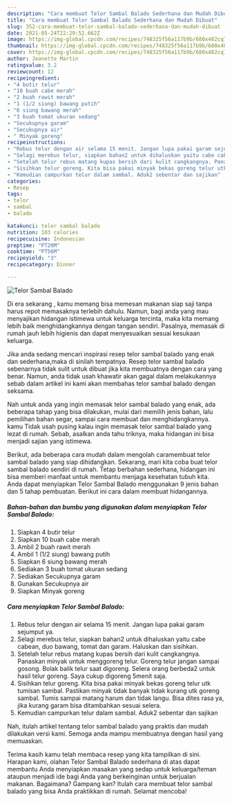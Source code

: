 ```yaml
---
description: "Cara membuat Telor Sambal Balado Sederhana dan Mudah Dibuat"
title: "Cara membuat Telor Sambal Balado Sederhana dan Mudah Dibuat"
slug: 352-cara-membuat-telor-sambal-balado-sederhana-dan-mudah-dibuat
date: 2021-05-24T22:29:52.662Z
image: https://img-global.cpcdn.com/recipes/748325f56a117b9b/680x482cq70/telor-sambal-balado-foto-resep-utama.jpg
thumbnail: https://img-global.cpcdn.com/recipes/748325f56a117b9b/680x482cq70/telor-sambal-balado-foto-resep-utama.jpg
cover: https://img-global.cpcdn.com/recipes/748325f56a117b9b/680x482cq70/telor-sambal-balado-foto-resep-utama.jpg
author: Jeanette Martin
ratingvalue: 3.2
reviewcount: 12
recipeingredient:
- "4 butir telur"
- "10 buah cabe merah"
- "2 buah rawit merah"
- "1 (1/2 siung) bawang putih"
- "6 siung bawang merah"
- "3 buah tomat ukuran sedang"
- "Secukupnya garam"
- "Secukupnya air"
- " Minyak goreng"
recipeinstructions:
- "Rebus telur dengan air selama 15 menit. Jangan lupa pakai garam sejumput ya."
- "Selagi merebus telur, siapkan bahan2 untuk dihaluskan yaitu cabe cabean, duo bawang, tomat dan garam. Haluskan dan sisihkan."
- "Setelah telur rebus matang kupas bersih dari kulit cangkangnya. Panaskan minyak untuk menggoreng telur. Goreng telur jangan sampai gosong. Bolak balik telur saat digoreng. Selera orang berbeda2 untuk hasil telur goreng. Saya cukup digoreng 5menit saja."
- "Sisihkan telur goreng. Kita bisa pakai minyak bekas goreng telur utk tumisan sambal. Pastikan minyak tidak banyak tidak kurang utk goreng sambal. Tumis sampai matang harum dan tidak langu. Bisa dites rasa ya, jika kurang garam bisa ditambahkan sesuai selera."
- "Kemudian campurkan telur dalam sambal. Aduk2 sebentar dan sajikan"
categories:
- Resep
tags:
- telor
- sambal
- balado

katakunci: telor sambal balado 
nutrition: 103 calories
recipecuisine: Indonesian
preptime: "PT20M"
cooktime: "PT56M"
recipeyield: "3"
recipecategory: Dinner

---
```



![Telor Sambal Balado](https://img-global.cpcdn.com/recipes/748325f56a117b9b/680x482cq70/telor-sambal-balado-foto-resep-utama.jpg)

Di era  sekarang , kamu memang bisa memesan makanan siap saji tanpa harus repot memasaknya terlebih dahulu. Namun, bagi anda yang mau menyajikan hidangan istimewa untuk keluarga tercinta, maka kita memang lebih baik menghidangkannya dengan tangan sendiri. Pasalnya, memasak di rumah jauh lebih higienis dan dapat menyesuaikan sesuai kesukaan keluarga.

Jika anda sedang mencari inspirasi resep telor sambal balado yang enak dan sederhana,maka di sinilah tempatnya. Resep telor sambal balado  sebenarnya tidak sulit untuk dibuat jika kita membuatnya dengan cara yang benar. Namun, anda tidak usah khawatir akan gagal dalam melakukannya 
sebab dalam artikel ini kami akan membahas telor sambal balado dengan seksama.  



Nah untuk anda yang ingin memasak telor sambal balado yang enak, ada beberapa tahap yang bisa dilakukan, mulai dari memilih jenis bahan, lalu pemilihan bahan segar, sampai cara membuat dan menghidangkannya. kamu Tidak usah pusing kalau ingin memasak telor sambal balado yang lezat di rumah. Sebab, asalkan anda  tahu triknya, maka hidangan ini bisa menjadi sajian yang istimewa.

Berikut, ada beberapa cara mudah dalam mengolah caramembuat telor sambal balado yang siap dihidangkan. Sekarang, mari kita coba buat telor sambal balado sendiri di rumah. Tetap berbahan sederhana, hidangan ini bisa memberi manfaat untuk membantu menjaga kesehatan tubuh kita. Anda dapat menyiapkan Telor Sambal Balado menggunakan 9 jenis bahan dan 5 tahap pembuatan. Berikut ini cara dalam membuat hidangannya.

<!--inarticleads1-->

##### Bahan-bahan dan bumbu yang digunakan dalam menyiapkan Telor Sambal Balado:

1. Siapkan 4 butir telur
1. Siapkan 10 buah cabe merah
1. Ambil 2 buah rawit merah
1. Ambil 1 (1/2 siung) bawang putih
1. Siapkan 6 siung bawang merah
1. Sediakan 3 buah tomat ukuran sedang
1. Sediakan Secukupnya garam
1. Gunakan Secukupnya air
1. Siapkan  Minyak goreng




<!--inarticleads2-->

##### Cara menyiapkan Telor Sambal Balado:

1. Rebus telur dengan air selama 15 menit. Jangan lupa pakai garam sejumput ya.
1. Selagi merebus telur, siapkan bahan2 untuk dihaluskan yaitu cabe cabean, duo bawang, tomat dan garam. Haluskan dan sisihkan.
1. Setelah telur rebus matang kupas bersih dari kulit cangkangnya. Panaskan minyak untuk menggoreng telur. Goreng telur jangan sampai gosong. Bolak balik telur saat digoreng. Selera orang berbeda2 untuk hasil telur goreng. Saya cukup digoreng 5menit saja.
1. Sisihkan telur goreng. Kita bisa pakai minyak bekas goreng telur utk tumisan sambal. Pastikan minyak tidak banyak tidak kurang utk goreng sambal. Tumis sampai matang harum dan tidak langu. Bisa dites rasa ya, jika kurang garam bisa ditambahkan sesuai selera.
1. Kemudian campurkan telur dalam sambal. Aduk2 sebentar dan sajikan




Nah, itulah artikel tentang  telor sambal balado  yang praktis dan mudah dilakukan versi kami. Semoga anda mampu membuatnya dengan hasil yang memuaskan. 

Terima kasih kamu telah membaca resep yang kita tampilkan di sini. Harapan kami, olahan  Telor Sambal Balado sederhana di atas dapat membantu Anda menyiapkan masakan yang sedap untuk keluarga/teman ataupun menjadi ide bagi Anda yang berkeinginan untuk berjualan makanan. Bagaimana? Gampang kan? Itulah cara membuat telor sambal balado yang bisa Anda praktikkan di rumah. Selamat mencoba!

